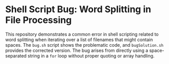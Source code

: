 # Shell Script Bug: Word Splitting in File Processing

This repository demonstrates a common error in shell scripting related to word splitting when iterating over a list of filenames that might contain spaces.  The `bug.sh` script shows the problematic code, and `bugSolution.sh` provides the corrected version.  The bug arises from directly using a space-separated string in a `for` loop without proper quoting or array handling.